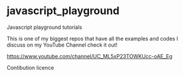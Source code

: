 # javascript_playground
Javascript playground tutorials

This is one of my biggest repos that have all the examples and codes I discuss on my YouTube Channel check it out! 

https://www.youtube.com/channel/UC_ML5xP23TOWKUcc-oAE_Eg

Contibution licence
